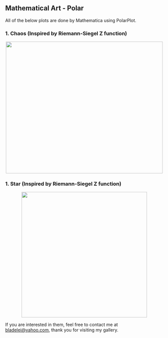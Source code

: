 ## Mathematical Art - Polar
All of the below plots are done by Mathematica using PolarPlot.

### 1. Chaos (Inspired by Riemann-Siegel Z function)
<p align="center"><img src= "https://user-images.githubusercontent.com/66701331/182991943-ef869548-e8d5-4c52-829a-8884657ca6b5.png" width="500" height="420" ></p>



### 1. Star (Inspired by Riemann-Siegel Z function)
<p align="center"><img src= "https://user-images.githubusercontent.com/66701331/182995985-a2e566f5-94a3-4109-85ad-60d279f457fa.png" width="400" height="400" ></p>


If you are interested in them, feel free to contact me at bladelei@yahoo.com, thank you for visiting my gallery.
